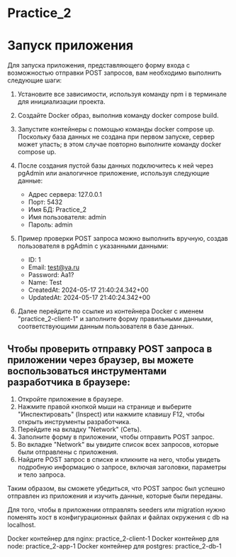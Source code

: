 # Practice_2

# Запуск приложения
Для запуска приложения, представляющего форму входа с возможностью отправки POST запросов, вам необходимо выполнить следующие шаги:

1. Установите все зависимости, используя команду npm i  в терминале для инициализации проекта.

2. Создайте Docker образ, выполнив команду docker compose build.

3. Запустите контейнеры с помощью команды docker compose up. Поскольку база данных не создана при первом запуске, сервер может упасть; в этом случае повторно выполните команду docker compose up.

4. После создания пустой базы данных подключитесь к ней через pgAdmin или аналогичное приложение, используя следующие данные:
   - Адрес сервера: 127.0.0.1
   - Порт: 5432
   - Имя БД: Practice_2
   - Имя пользователя: admin
   - Пароль: admin

5. Пример проверки POST запроса можно выполнить вручную, создав пользователя в pgAdmin с указанными данными:
    - ID: 1
    - Email: test@ya.ru
    - Password: Aa1?
    - Name: Test
    - CreatedAt: 2024-05-17 21:40:24.342+00
    - UpdatedAt: 2024-05-17 21:40:24.342+00

6. Далее перейдите по ссылке из контейнера Docker с именем "practice_2-client-1" и заполните форму правильными данными, соответствующими данным пользователя в базе данных.

## Чтобы проверить отправку POST запроса в приложении через браузер, вы можете воспользоваться инструментами разработчика в браузере:

1. Откройте приложение в браузере.
2. Нажмите правой кнопкой мыши на странице и выберите "Инспектировать" (Inspect) или нажмите клавишу F12, чтобы открыть инструменты разработчика.
3. Перейдите на вкладку "Network" (Сеть).
4. Заполните форму в приложении, чтобы отправить POST запрос.
5. Во вкладке "Network" вы увидите список всех запросов, которые были отправлены с  приложения.
6. Найдите POST запрос в списке и кликните на него, чтобы увидеть подробную информацию о запросе, включая заголовки, параметры и тело запроса.

Таким образом, вы сможете убедиться, что POST запрос был успешно отправлен из приложения и изучить данные, которые были переданы. 


Для того, чтобы в приложении отправлять seeders или migration нужно поменять хост в конфигурационных файлах и файлах окружения с db на localhost.

Docker контейнер для nginx: practice_2-client-1
Docker контейнер для node: practice_2-app-1
Docker контейнер для postgres: practice_2-db-1
